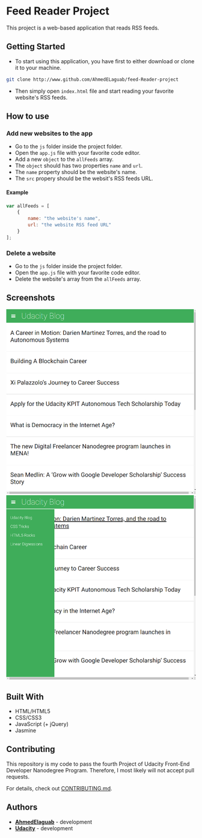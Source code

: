 # Feed Reader Project

This project is a web-based application that reads RSS feeds.

## Getting Started

* To start using this application, you have first to either download or clone it to your machine.

```bash
git clone http://www.github.com/AhmedELaguab/feed-Reader-project
```

* Then simply open `index.html` file and start reading your favorite website's RSS feeds.

## How to use

### Add new websites to the app

* Go to the `js` folder inside the project folder.
* Open the `app.js` file with your favorite code editor.
* Add a new `object` to the `allFeeds` array.
* The `object` should has two properties `name` and `url`.
* The `name` property should be the website's name.
* The `src` propery should be the websit's RSS feeds URL.

#### Example

```javascript
var allFeeds = [
    {
        name: "the website's name",
        url: "the website RSS feed URL"
    }
];
```

### Delete a website

* Go to the `js` folder inside the project folder.
* Open the `app.js` file with your favorite code editor.
* Delete the website's array from the `allFeeds` array.

## Screenshots

![Feed Reader Project screenshot](screenshots/feed-reader-1.png)
![Feed Reader Project screenshot](screenshots/feed-reader-2.png)

## Built With

* HTML/HTML5
* CSS/CSS3
* JavaScript (+ jQuery)
* Jasmine

## Contributing

This repository is my code to pass the fourth Project of Udacity Front-End Developer Nanodegree Program. Therefore, I most likely will not accept pull requests.

For details, check out [CONTRIBUTING.md](CONTRIBUTING.md).

## Authors

* **[AhmedElaguab](https://github.com/AhmedElaguab)** - development
* **[Udacity](https://github.com/udacity)** - development